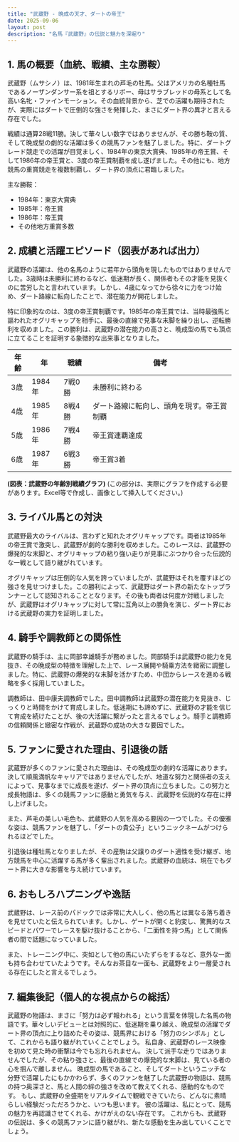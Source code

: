 ```yaml
---
title: "武蔵野 - 晩成の天才、ダートの帝王"
date: 2025-09-06
layout: post
description: "名馬『武蔵野』の伝説と魅力を深堀り"
---
```


## 1. 馬の概要（血統、戦績、主な勝鞍）

武蔵野（ムサシノ）は、1981年生まれの芦毛の牡馬。父はアメリカの名種牡馬であるノーザンダンサー系を祖とするリボー、母はサラブレッドの母系として名高い名牝・ファインモーション。その血統背景から、芝での活躍も期待されたが、実際にはダートで圧倒的な強さを発揮した、まさにダート界の異才と言える存在でした。

戦績は通算28戦11勝。決して華々しい数字ではありませんが、その勝ち鞍の質、そして晩成型の劇的な活躍は多くの競馬ファンを魅了しました。特に、ダートグレード競走での活躍が目覚ましく、1984年の東京大賞典、1985年の帝王賞、そして1986年の帝王賞と、3度の帝王賞制覇を成し遂げました。その他にも、地方競馬の重賞競走を複数制覇し、ダート界の頂点に君臨しました。

主な勝鞍：

* 1984年：東京大賞典
* 1985年：帝王賞
* 1986年：帝王賞
* その他地方重賞多数


## 2. 成績と活躍エピソード（図表があれば出力）

武蔵野の活躍は、他の名馬のように若年から頭角を現したものではありませんでした。3歳時は未勝利に終わるなど、低迷期が長く、関係者もその才能を見抜くのに苦労したと言われています。しかし、4歳になってから徐々に力をつけ始め、ダート路線に転向したことで、潜在能力が開花しました。

特に印象的なのは、3度の帝王賞制覇です。1985年の帝王賞では、当時最強馬と謳われたオグリキャップを相手に、最後の直線で見事な末脚を繰り出し、逆転勝利を収めました。この勝利は、武蔵野の潜在能力の高さと、晩成型の馬でも頂点に立てることを証明する象徴的な出来事となりました。

| 年齢 | 年 | 戦績 | 備考 |
|---|---|---|---|
| 3歳 | 1984年 | 7戦0勝 | 未勝利に終わる |
| 4歳 | 1985年 | 8戦4勝 | ダート路線に転向し、頭角を現す。帝王賞制覇 |
| 5歳 | 1986年 | 7戦4勝 | 帝王賞連覇達成 |
| 6歳 | 1987年 | 6戦3勝 | 帝王賞3着 |


**(図表：武蔵野の年齢別戦績グラフ)**  (この部分は、実際にグラフを作成する必要があります。Excel等で作成し、画像として挿入してください。)


## 3. ライバル馬との対決

武蔵野最大のライバルは、言わずと知れたオグリキャップです。両者は1985年の帝王賞で激突し、武蔵野が劇的な勝利を収めました。このレースは、武蔵野の爆発的な末脚と、オグリキャップの粘り強い走りが見事にぶつかり合った伝説的な一戦として語り継がれています。

オグリキャップは圧倒的な人気を誇っていましたが、武蔵野はそれを覆すほどの強さを見せつけました。この勝利によって、武蔵野はダート界の新たなトップランナーとして認知されることとなります。その後も両者は何度か対戦しましたが、武蔵野はオグリキャップに対して常に互角以上の勝負を演じ、ダート界における武蔵野の実力を証明しました。


## 4. 騎手や調教師との関係性

武蔵野の騎手は、主に岡部幸雄騎手が務めました。岡部騎手は武蔵野の能力を見抜き、その晩成型の特徴を理解した上で、レース展開や騎乗方法を緻密に調整しました。特に、武蔵野の爆発的な末脚を活かすため、中団からレースを進める戦略を多く採用していました。

調教師は、田中康夫調教師でした。田中調教師は武蔵野の潜在能力を見抜き、じっくりと時間をかけて育成しました。低迷期にも諦めずに、武蔵野の才能を信じて育成を続けたことが、後の大活躍に繋がったと言えるでしょう。騎手と調教師の信頼関係と緻密な作戦が、武蔵野の成功の大きな要因でした。


## 5. ファンに愛された理由、引退後の話

武蔵野が多くのファンに愛された理由は、その晩成型の劇的な活躍にあります。決して順風満帆なキャリアではありませんでしたが、地道な努力と関係者の支えによって、見事なまでに成長を遂げ、ダート界の頂点に立ちました。この努力と成長物語は、多くの競馬ファンに感動と勇気を与え、武蔵野を伝説的な存在に押し上げました。

また、芦毛の美しい毛色も、武蔵野の人気を高める要因の一つでした。その優雅な姿は、競馬ファンを魅了し、「ダートの貴公子」というニックネームがつけられるほどでした。

引退後は種牡馬となりましたが、その産駒は父譲りのダート適性を受け継ぎ、地方競馬を中心に活躍する馬が多く輩出されました。武蔵野の血統は、現在でもダート界に大きな影響を与え続けています。


## 6. おもしろハプニングや逸話

武蔵野は、レース前のパドックでは非常に大人しく、他の馬とは異なる落ち着きを見せていたと伝えられています。しかし、ゲートが開くと豹変し、驚異的なスピードとパワーでレースを駆け抜けることから、「二面性を持つ馬」として関係者の間で話題になっていました。

また、トレーニング中に、突如として他の馬にいたずらをするなど、意外な一面も持ち合わせていたようです。そんなお茶目な一面も、武蔵野をより一層愛される存在にしたと言えるでしょう。


## 7. 編集後記（個人的な視点からの総括）

武蔵野の物語は、まさに「努力は必ず報われる」という言葉を体現した名馬の物語です。華々しいデビューとは対照的に、低迷期を乗り越え、晩成型の活躍でダート界の頂点に上り詰めたその姿は、競馬界における「努力のシンボル」として、これからも語り継がれていくことでしょう。  私自身、武蔵野のレース映像を初めて見た時の衝撃は今でも忘れられません。  決して派手な走りではありませんでしたが、その粘り強さと、最後の直線での爆発的な末脚は、見ている者の心を掴んで離しません。  晩成型の馬であること、そしてダートというニッチな分野で活躍したにもかかわらず、多くのファンを魅了した武蔵野の物語は、競馬の持つ奥深さと、馬と人間の絆の強さを改めて教えてくれる、感動的なものです。  もし、武蔵野の全盛期をリアルタイムで観戦できていたら、どんなに素晴らしい経験だっただろうかと、いつも思います。  彼の活躍は、私にとって、競馬の魅力を再認識させてくれる、かけがえのない存在です。  これからも、武蔵野の伝説は、多くの競馬ファンに語り継がれ、新たな感動を生み出していくことでしょう。
